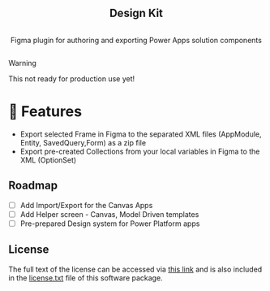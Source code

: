<div align="center">
<article style="display: flex; flex-direction: column; align-items: center; justify-content: center;">
    <h1 style="width: 100%; text-align: center;">Design Kit</h1>
    <p>
        Figma plugin for authoring and exporting Power Apps solution components
    </p>
</article>
	
<div align="center">
	
</div>
</div>

> [!WARNING]
> This not ready for production use yet!

# 🎉 Features
- Export selected Frame in Figma to the separated XML files (AppModule, Entity, SavedQuery,Form) as a zip file
- Export pre-created Collections from your local variables in Figma to the XML (OptionSet)

## Roadmap
- [ ] Add Import/Export for the Canvas Apps
- [ ] Add Helper screen - Canvas, Model Driven templates
- [ ] Pre-prepared Design system for Power Platform apps
## License
The full text of the license can be accessed via [this link](https://opensource.org/license/gpl-3-0/) and is also included in the [license.txt](license.txt) file of this software package.